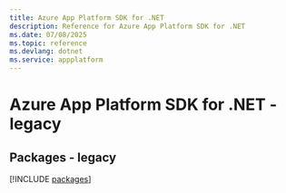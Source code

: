 ```yaml
---
title: Azure App Platform SDK for .NET
description: Reference for Azure App Platform SDK for .NET
ms.date: 07/08/2025
ms.topic: reference
ms.devlang: dotnet
ms.service: appplatform
---
```

# Azure App Platform SDK for .NET - legacy
## Packages - legacy
[!INCLUDE [packages](app-platform-index.md)]